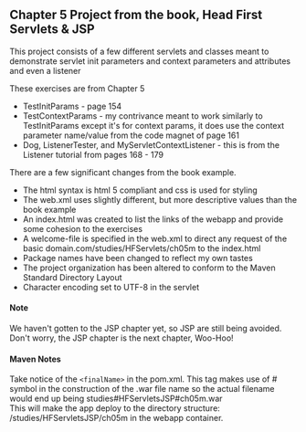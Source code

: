 <h2>Chapter 5 Project from the book, Head First Servlets &amp; JSP</h2>

<p>This project consists of a few different servlets and classes meant to demonstrate servlet
init parameters and context parameters and attributes and even a listener
</p>

<p>
These exercises are from Chapter 5<br/>
	<ul>
		<li>TestInitParams - page 154</li>
		<li>TestContextParams - my contrivance meant to work similarly to TestInitParams except it's 
			for context params, it does use the context parameter name/value from the code magnet of 
			page 161 </li>
		<li>Dog, ListenerTester, and MyServletContextListener - this is from the Listener tutorial 
			from pages 168 - 179
			</li> 
	</ul>
</p>

<p>There are a few significant changes from the book example.
<ul>
	<li>The html syntax is html 5 compliant and css is used for styling</li>
	<li>The web.xml uses slightly different, but more descriptive values than the book example</li>
	<li>An index.html was created to list the links of the webapp and provide some cohesion to the exercises</li>
	<li>A welcome-file is specified in the web.xml to direct any request of the basic domain.com/studies/HFServlets/ch05m to the index.html</li>
	<li>Package names have been changed to reflect my own tastes</li>
	<li>The project organization has been altered to conform to the Maven Standard Directory Layout</li>
	<li>Character encoding set to UTF-8 in the servlet</li>
</ul>
</p>

<h4>Note</h4>
<p>
We haven't gotten to the JSP chapter yet, so JSP are still being avoided.  Don't worry, the JSP chapter is the
next chapter, Woo-Hoo!
</p>

<h4>Maven Notes</h4>
<p>
Take notice of the <code>&lt;finalName&gt;</code> in the pom.xml.  This tag makes use of # symbol in the 
construction of the .war file name so the actual filename would end up being studies#HFServletsJSP#ch05m.war</br>
This will make the app deploy to the directory structure:  /studies/HFServletsJSP/ch05m in the webapp 
container. 
</p>